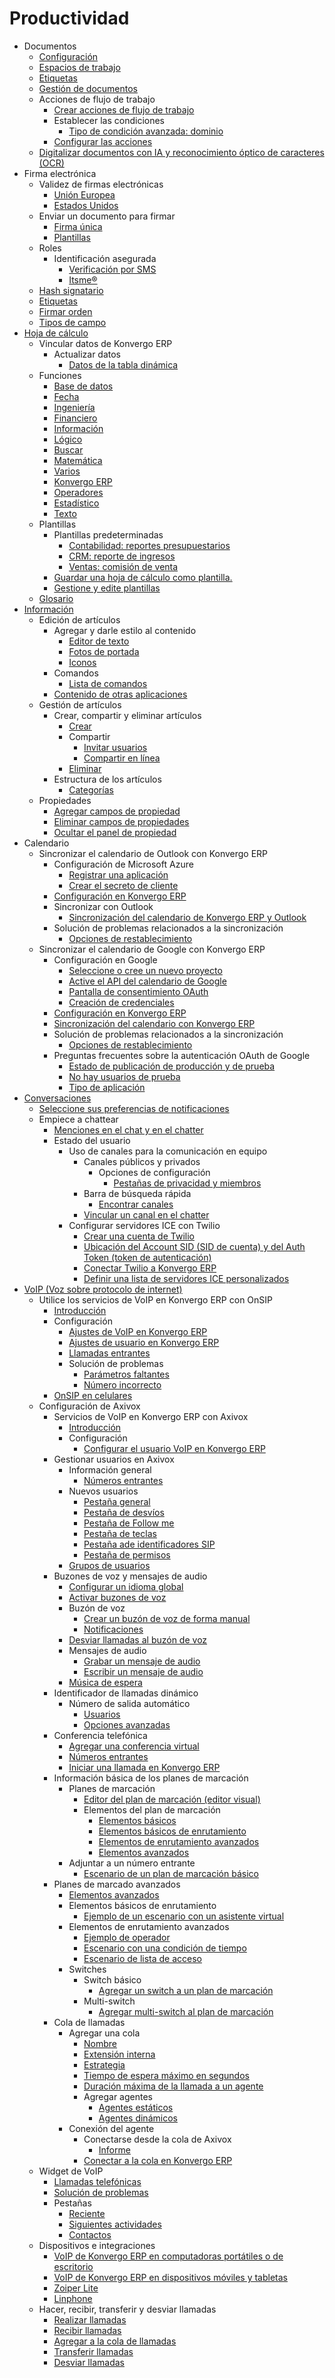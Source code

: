 # Productividad

  * Documentos
    * [Configuración](productivity/documents#configuration)
    * [Espacios de trabajo](productivity/documents#workspaces)
    * [Etiquetas](productivity/documents#tags)
    * [Gestión de documentos](productivity/documents#documents-management)
    * Acciones de flujo de trabajo
      * [Crear acciones de flujo de trabajo](productivity/documents#create-workflow-actions)
      * Establecer las condiciones
        * [Tipo de condición avanzada: dominio](productivity/documents#advanced-condition-type-domain)
      * [Configurar las acciones](productivity/documents#configure-the-actions)
    * [Digitalizar documentos con IA y reconocimiento óptico de caracteres (OCR)](productivity/documents#digitize-documents-with-ai-and-optical-character-recognition-ocr)
  * Firma electrónica
    * Validez de firmas electrónicas
      * [Unión Europea](productivity/sign#european-union)
      * [Estados Unidos](productivity/sign#united-states-of-america)
    * Enviar un documento para firmar
      * [Firma única](productivity/sign#one-time-signature)
      * [Plantillas](productivity/sign#templates)
    * Roles
      * Identificación asegurada
        * [Verificación por SMS](productivity/sign#sms-verification)
        * [Itsme®](productivity/sign#itsme)
    * [Hash signatario](productivity/sign#signatory-hash)
    * [Etiquetas](productivity/sign#tags)
    * [Firmar orden](productivity/sign#sign-order)
    * [Tipos de campo](productivity/sign#field-types)
  * [Hoja de cálculo](productivity/spreadsheet)
    * Vincular datos de Konvergo ERP
      * Actualizar datos
        * [Datos de la tabla dinámica](productivity/spreadsheet/insert#pivot-data)
    * Funciones
      * [Base de datos](productivity/spreadsheet/functions#database)
      * [Fecha](productivity/spreadsheet/functions#date)
      * [Ingeniería](productivity/spreadsheet/functions#engineering)
      * [Financiero](productivity/spreadsheet/functions#financial)
      * [Información](productivity/spreadsheet/functions#info)
      * [Lógico](productivity/spreadsheet/functions#logical)
      * [Buscar](productivity/spreadsheet/functions#lookup)
      * [Matemática](productivity/spreadsheet/functions#math)
      * [Varios](productivity/spreadsheet/functions#misc)
      * [Konvergo ERP](productivity/spreadsheet/functions#odoo)
      * [Operadores](productivity/spreadsheet/functions#operators)
      * [Estadístico](productivity/spreadsheet/functions#statistical)
      * [Texto](productivity/spreadsheet/functions#text)
    * Plantillas
      * Plantillas predeterminadas
        * [Contabilidad: reportes presupuestarios](productivity/spreadsheet/templates#accounting-budget-reports)
        * [CRM: reporte de ingresos](productivity/spreadsheet/templates#crm-pipeline-revenue-reports)
        * [Ventas: comisión de venta](productivity/spreadsheet/templates#sales-sales-commission)
      * [Guardar una hoja de cálculo como plantilla.](productivity/spreadsheet/templates#save-a-spreadsheet-as-a-template)
      * [Gestione y edite plantillas](productivity/spreadsheet/templates#manage-and-edit-templates)
    * [Glosario](productivity/spreadsheet#glossary)
  * [Información](productivity/knowledge)
    * Edición de artículos
      * Agregar y darle estilo al contenido
        * [Editor de texto](productivity/knowledge/articles_editing#text-editor)
        * [Fotos de portada](productivity/knowledge/articles_editing#cover-pictures)
        * [Iconos](productivity/knowledge/articles_editing#icons)
      * Comandos
        * [Lista de comandos](productivity/knowledge/articles_editing#list-of-commands)
      * [Contenido de otras aplicaciones](productivity/knowledge/articles_editing#content-from-other-apps)
    * Gestión de artículos
      * Crear, compartir y eliminar artículos
        * [Crear](productivity/knowledge/management#creation)
        * Compartir
          * [Invitar usuarios](productivity/knowledge/management#invite-users)
          * [Compartir en línea](productivity/knowledge/management#share-online)
        * [Eliminar](productivity/knowledge/management#removal)
      * Estructura de los artículos
        * [Categorías](productivity/knowledge/management#categories)
    * Propiedades
      * [Agregar campos de propiedad](productivity/knowledge/properties#add-property-fields)
      * [Eliminar campos de propiedades](productivity/knowledge/properties#delete-property-fields)
      * [Ocultar el panel de propiedad](productivity/knowledge/properties#hide-the-property-panel)
  * Calendario
    * Sincronizar el calendario de Outlook con Konvergo ERP
      * Configuración de Microsoft Azure
        * [Registrar una aplicación](productivity/calendar/outlook#register-application)
        * [Crear el secreto de cliente](productivity/calendar/outlook#create-client-secret)
      * [Configuración en Konvergo ERP](productivity/calendar/outlook#configuration-in-odoo)
      * Sincronizar con Outlook
        * [Sincronización del calendario de Konvergo ERP y Outlook](productivity/calendar/outlook#sync-odoo-calendar-and-outlook)
      * Solución de problemas relacionados a la sincronización
        * [Opciones de restablecimiento](productivity/calendar/outlook#reset-options)
    * Sincronizar el calendario de Google con Konvergo ERP
      * Configuración en Google
        * [Seleccione o cree un nuevo proyecto](productivity/calendar/google#select-or-create-a-project)
        * [Active el API del calendario de Google](productivity/calendar/google#enable-google-calendar-api)
        * [Pantalla de consentimiento OAuth](productivity/calendar/google#oauth-consent-screen)
        * [Creación de credenciales](productivity/calendar/google#create-credentials)
      * [Configuración en Konvergo ERP](productivity/calendar/google#setup-in-odoo)
      * [Sincronización del calendario con Konvergo ERP](productivity/calendar/google#sync-calendar-in-odoo)
      * Solución de problemas relacionados a la sincronización
        * [Opciones de restablecimiento](productivity/calendar/google#reset-options)
      * Preguntas frecuentes sobre la autenticación OAuth de Google
        * [Estado de publicación de producción y de prueba](productivity/calendar/google#production-vs-testing-publishing-status)
        * [No hay usuarios de prueba](productivity/calendar/google#no-test-users-added)
        * [Tipo de aplicación](productivity/calendar/google#application-type)
  * [Conversaciones](productivity/discuss)
    * [Seleccione sus preferencias de notificaciones](productivity/discuss#choose-notifications-preference)
    * Empiece a chattear
      * [Menciones en el chat y en el chatter](productivity/discuss#mentions-in-the-chat-and-on-the-chatter)
      * Estado del usuario
        * Uso de canales para la comunicación en equipo
          * Canales públicos y privados
            * Opciones de configuración
              * [Pestañas de privacidad y miembros](productivity/discuss/team_communication#privacy-and-members-tabs)
          * Barra de búsqueda rápida
            * [Encontrar canales](productivity/discuss/team_communication#finding-channels)
          * [Vincular un canal en el chatter](productivity/discuss/team_communication#linking-channel-in-chatter)
        * Configurar servidores ICE con Twilio
          * [Crear una cuenta de Twilio](productivity/discuss/ice_servers#create-a-twilio-account)
          * [Ubicación del Account SID (SID de cuenta) y del Auth Token (token de autenticación)](productivity/discuss/ice_servers#locate-the-twilio-account-sid-and-auth-token)
          * [Conectar Twilio a Konvergo ERP](productivity/discuss/ice_servers#connect-twilio-to-odoo)
          * [Definir una lista de servidores ICE personalizados](productivity/discuss/ice_servers#define-a-list-of-custom-ice-servers)
  * [VoIP (Voz sobre protocolo de internet)](productivity/voip)
    * Utilice los servicios de VoIP en Konvergo ERP con OnSIP
      * [Introducción](productivity/voip/onsip#introduction)
      * Configuración
        * [Ajustes de VoIP en Konvergo ERP](productivity/voip/onsip#odoo-voip-setting)
        * [Ajustes de usuario en Konvergo ERP](productivity/voip/onsip#odoo-user-setting)
        * [Llamadas entrantes](productivity/voip/onsip#incoming-calls)
        * Solución de problemas
          * [Parámetros faltantes](productivity/voip/onsip#missing-parameters)
          * [Número incorrecto](productivity/voip/onsip#incorrect-number)
      * [OnSIP en celulares](productivity/voip/onsip#onsip-on-mobile-phone)
    * Configuración de Axivox
      * Servicios de VoIP en Konvergo ERP con Axivox
        * [Introducción](productivity/voip/axivox/axivox_config#introduction)
        * Configuración
          * [Configurar el usuario VoIP en Konvergo ERP](productivity/voip/axivox/axivox_config#configure-voip-user-in-odoo)
      * Gestionar usuarios en Axivox
        * Información general
          * [Números entrantes](productivity/voip/axivox/manage_users#incoming-numbers)
        * Nuevos usuarios
          * [Pestaña general](productivity/voip/axivox/manage_users#general-tab)
          * [Pestaña de desvíos](productivity/voip/axivox/manage_users#forwardings-tab)
          * [Pestaña de Follow me](productivity/voip/axivox/manage_users#follow-me-tab)
          * [Pestaña de teclas](productivity/voip/axivox/manage_users#keys-tab)
          * [Pestaña ade identificadores SIP](productivity/voip/axivox/manage_users#sip-identifiers-tab)
          * [Pestaña de permisos](productivity/voip/axivox/manage_users#permissions-tab)
        * [Grupos de usuarios](productivity/voip/axivox/manage_users#user-groups)
      * Buzones de voz y mensajes de audio
        * [Configurar un idioma global](productivity/voip/axivox/vm_audio_messages#set-global-language)
        * [Activar buzones de voz](productivity/voip/axivox/vm_audio_messages#activate-voicemail)
        * Buzón de voz
          * [Crear un buzón de voz de forma manual](productivity/voip/axivox/vm_audio_messages#manually-create-voicemail)
          * [Notificaciones](productivity/voip/axivox/vm_audio_messages#notifications)
        * [Desviar llamadas al buzón de voz](productivity/voip/axivox/vm_audio_messages#forwarding-to-voicemail)
        * Mensajes de audio
          * [Grabar un mensaje de audio](productivity/voip/axivox/vm_audio_messages#record-audio-message)
          * [Escribir un mensaje de audio](productivity/voip/axivox/vm_audio_messages#write-audio-message)
        * [Música de espera](productivity/voip/axivox/vm_audio_messages#music-on-hold)
      * Identificador de llamadas dinámico
        * Número de salida automático
          * [Usuarios](productivity/voip/axivox/dynamic_caller_id#users)
          * [Opciones avanzadas](productivity/voip/axivox/dynamic_caller_id#advanced-options)
      * Conferencia telefónica
        * [Agregar una conferencia virtual](productivity/voip/axivox/conference_calls#add-a-virtual-conference)
        * [Números entrantes](productivity/voip/axivox/conference_calls#incoming-numbers)
        * [Iniciar una llamada en Konvergo ERP](productivity/voip/axivox/conference_calls#start-call-in-odoo)
      * Información básica de los planes de marcación
        * Planes de marcación
          * [Editor del plan de marcación (editor visual)](productivity/voip/axivox/dial_plan_basics#dialplan-editor-visual-editor)
          * Elementos del plan de marcación
            * [Elementos básicos](productivity/voip/axivox/dial_plan_basics#basic-elements)
            * [Elementos básicos de enrutamiento](productivity/voip/axivox/dial_plan_basics#basic-routing-elements)
            * [Elementos de enrutamiento avanzados](productivity/voip/axivox/dial_plan_basics#advanced-routing-elements)
            * [Elementos avanzados](productivity/voip/axivox/dial_plan_basics#advanced-elements)
        * Adjuntar a un número entrante
          * [Escenario de un plan de marcación básico](productivity/voip/axivox/dial_plan_basics#basic-dial-plan-scenario)
      * Planes de marcado avanzados
        * [Elementos avanzados](productivity/voip/axivox/dial_plan_advanced#advanced-elements)
        * Elementos básicos de enrutamiento
          * [Ejemplo de un escenario con un asistente virtual](productivity/voip/axivox/dial_plan_advanced#digital-receptionist-scenario)
        * Elementos de enrutamiento avanzados
          * [Ejemplo de operador](productivity/voip/axivox/dial_plan_advanced#dispatcher-scenario)
          * [Escenario con una condición de tiempo](productivity/voip/axivox/dial_plan_advanced#time-condition-scenario)
          * [Escenario de lista de acceso](productivity/voip/axivox/dial_plan_advanced#access-list-scenario)
        * Switches
          * Switch básico
            * [Agregar un switch a un plan de marcación](productivity/voip/axivox/dial_plan_advanced#add-a-switch-to-dial-plan)
          * Multi-switch
            * [Agregar multi-switch al plan de marcación](productivity/voip/axivox/dial_plan_advanced#add-a-multi-switch-to-dial-plan)
      * Cola de llamadas
        * Agregar una cola
          * [Nombre](productivity/voip/axivox/call_queues#name)
          * [Extensión interna](productivity/voip/axivox/call_queues#internal-extension)
          * [Estrategia](productivity/voip/axivox/call_queues#strategy)
          * [Tiempo de espera máximo en segundos](productivity/voip/axivox/call_queues#maximum-waiting-time-in-seconds)
          * [Duración máxima de la llamada a un agente](productivity/voip/axivox/call_queues#maximum-duration-of-ringing-at-an-agent)
          * Agregar agentes
            * [Agentes estáticos](productivity/voip/axivox/call_queues#static-agents)
            * [Agentes dinámicos](productivity/voip/axivox/call_queues#dynamic-agents)
        * Conexión del agente
          * Conectarse desde la cola de Axivox
            * [Informe](productivity/voip/axivox/call_queues#report)
          * [Conectar a la cola en Konvergo ERP](productivity/voip/axivox/call_queues#connect-to-queue-on-odoo)
    * Widget de VoIP
      * [Llamadas telefónicas](productivity/voip/voip_widget#phone-calls)
      * [Solución de problemas](productivity/voip/voip_widget#troubleshooting)
      * Pestañas
        * [Reciente](productivity/voip/voip_widget#recent)
        * [Siguientes actividades](productivity/voip/voip_widget#next-activities)
        * [Contactos](productivity/voip/voip_widget#contacts)
    * Dispositivos e integraciones
      * [VoIP de Konvergo ERP en computadoras portátiles o de escritorio](productivity/voip/devices_integrations#odoo-voip-laptop-desktop-computer)
      * [VoIP de Konvergo ERP en dispositivos móviles y tabletas](productivity/voip/devices_integrations#odoo-voip-tablet-mobile-device)
      * [Zoiper Lite](productivity/voip/devices_integrations#zoiper-lite)
      * [Linphone](productivity/voip/devices_integrations#linphone)
    * Hacer, recibir, transferir y desviar llamadas
      * [Realizar llamadas](productivity/voip/transfer_forward#make-calls)
      * [Recibir llamadas](productivity/voip/transfer_forward#receive-calls)
      * [Agregar a la cola de llamadas](productivity/voip/transfer_forward#add-to-call-queue)
      * [Transferir llamadas](productivity/voip/transfer_forward#transfer-calls)
      * [Desviar llamadas](productivity/voip/transfer_forward#forward-calls)

